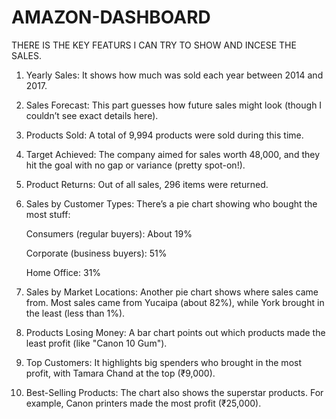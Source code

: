 # AMAZON-DASHBOARD
THERE IS THE KEY FEATURS I CAN TRY TO SHOW AND INCESE THE SALES.
1. Yearly Sales: It shows how much was sold each year between 2014 and 2017.

2. Sales Forecast: This part guesses how future sales might look (though I couldn’t see exact details here).

3. Products Sold: A total of 9,994 products were sold during this time.

4. Target Achieved: The company aimed for sales worth 48,000, and they hit the goal with no gap or variance (pretty spot-on!).

5. Product Returns: Out of all sales, 296 items were returned.

6. Sales by Customer Types: There’s a pie chart showing who bought the most stuff:

   Consumers (regular buyers): About 19%

   Corporate (business buyers): 51%

   Home Office: 31%

7. Sales by Market Locations: Another pie chart shows where sales came from. Most sales came from Yucaipa (about 82%), while York brought in the least (less than 1%).

8. Products Losing Money: A bar chart points out which products made the least profit (like "Canon 10 Gum").

9. Top Customers: It highlights big spenders who brought in the most profit, with Tamara Chand at the top (₹9,000).

10. Best-Selling Products: The chart also shows the superstar products. For example, Canon printers made the most profit (₹25,000).

